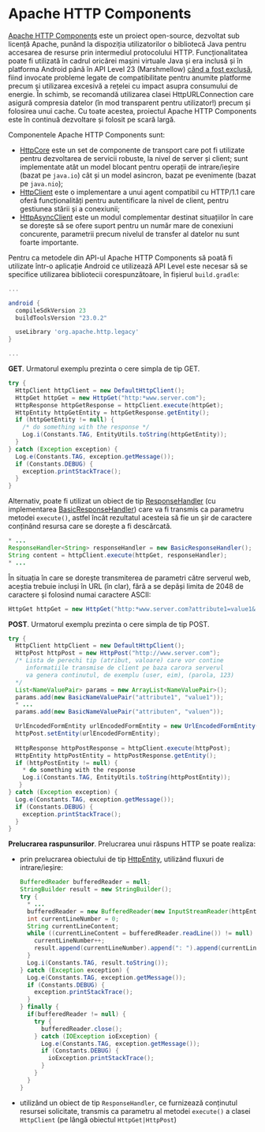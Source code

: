 # Apache HTTP Components

[Apache HTTP Components](https://hc.apache.org/) este un proiect
open-source, dezvoltat sub licență Apache, punând la dispoziția
utilizatorilor o bibliotecă Java pentru accesarea de resurse prin
intermediul protocolului HTTP. Funcționalitatea poate fi utilizată în
cadrul oricărei mașini virtuale Java și era inclusă și în platforma
Android până în API Level 23 (Marshmellow) [când a fost
exclusă](http:*developer.android.com/about/versions/marshmallow/android-6.0-changes.html#behavior-apache-http-client),
fiind invocate probleme legate de compatibilitate pentru anumite
platforme precum și utilizarea excesivă a rețelei cu impact asupra
consumului de energie. În schimb, se recomandă utilizarea clasei
HttpURLConnection care asigură compresia datelor (în mod transparent
pentru utilizator!) precum și folosirea unui cache. Cu toate acestea,
proiectul Apache HTTP Components este în continuă dezvoltare și folosit
pe scară largă.

Componentele Apache HTTP Components sunt:

-   [HttpCore](https://hc.apache.org/httpcomponents-core-ga/index.html)
    este un set de componente de transport care pot fi utilizate pentru
    dezvoltarea de servicii robuste, la nivel de server și client; sunt
    implementate atât un model blocant pentru operații de intrare/ieșire
    (bazat pe `java.io`) cât și un model asincron, bazat pe evenimente
    (bazat pe `java.nio`);
-   [HttpClient](https:*hc.apache.org/httpcomponents-client-ga/index.html)
    este o implementare a unui agent compatibil cu HTTP/1.1 care oferă
    funcționalități pentru autentificare la nivel de client, pentru
    gestiunea stării și a conexiunii;
-   [HttpAsyncClient](https:*hc.apache.org/httpcomponents-asyncclient-dev/index.html)
    este un modul complementar destinat situațiilor în care se dorește
    să se ofere suport pentru un număr mare de conexiuni concurente,
    parametrii precum nivelul de transfer al datelor nu sunt foarte
    importante.

Pentru ca metodele din API-ul Apache HTTP Components să poată fi
utilizate într-o aplicație Android ce utilizează API Level este necesar
să se specifice utilizarea bibliotecii corespunzătoare, în fișierul
`build.gradle`:

``` gradle
...

android {
  compileSdkVersion 23
  buildToolsVersion "23.0.2"

  useLibrary 'org.apache.http.legacy'
}

...
```


**GET**. Urmatorul exemplu prezinta o cere simpla de tip GET.

``` java
try {
  HttpClient httpClient = new DefaultHttpClient();
  HttpGet httpGet = new HttpGet("http:*www.server.com");
  HttpResponse httpGetResponse = httpClient.execute(httpGet);
  HttpEntity httpGetEntity = httpGetResponse.getEntity();
  if (httpGetEntity != null) {  
    /* do something with the response */
    Log.i(Constants.TAG, EntityUtils.toString(httpGetEntity));
  }            
} catch (Exception exception) {
  Log.e(Constants.TAG, exception.getMessage());
  if (Constants.DEBUG) {
    exception.printStackTrace();
  }
}
```

Alternativ, poate fi utilizat un obiect de tip
[ResponseHandler](https:*hc.apache.org/httpcomponents-client-ga/httpclient/apidocs/org/apache/http/client/ResponseHandler.html)
(cu implementarea
[BasicResponseHandler](https:*hc.apache.org/httpcomponents-client-ga/httpclient/apidocs/org/apache/http/impl/client/BasicResponseHandler.html))
care va fi transmis ca parametru metodei `execute()`, astfel încât
rezultatul acesteia să fie un șir de caractere conținând resursa care se
dorește a fi descărcată.

``` java
* ...
ResponseHandler<String> responseHandler = new BasicResponseHandler();
String content = httpClient.execute(httpGet, responseHandler);
* ...
```

În situația în care se dorește transmiterea de parametri către serverul
web, aceștia trebuie incluși în URL (în clar), fără a se depăși limita
de 2048 de caractere și folosind numai caractere ASCII:

``` java
HttpGet httpGet = new HttpGet("http:*www.server.com?attribute1=value1&...&attributen=valuen");
```

**POST**. Urmatorul exemplu prezinta o cere simpla de tip POST.

``` java
try {
  HttpClient httpClient = new DefaultHttpClient();        
  HttpPost httpPost = new HttpPost("http://www.server.com");
  /* Lista de perechi tip (atribut, valoare) care vor contine
     informatiile transmise de client pe baza carora serverul
     va genera continutul, de exemplu (user, eim), (parola, 123)
  */  
  List<NameValuePair> params = new ArrayList<NameValuePair>();        
  params.add(new BasicNameValuePair("attribute1", "value1"));
  * ...
  params.add(new BasicNameValuePair("attributen", "valuen"));

  UrlEncodedFormEntity urlEncodedFormEntity = new UrlEncodedFormEntity(params, HTTP.UTF_8);
  httpPost.setEntity(urlEncodedFormEntity);
             
  HttpResponse httpPostResponse = httpClient.execute(httpPost);  
  HttpEntity httpPostEntity = httpPostResponse.getEntity();  
  if (httpPostEntity != null) {
    * do something with the response
    Log.i(Constants.TAG, EntityUtils.toString(httpPostEntity));
   }
} catch (Exception exception) {
  Log.e(Constants.TAG, exception.getMessage());
  if (Constants.DEBUG) {
    exception.printStackTrace();
  }
}
```

**Prelucrarea raspunsurilor**. Prelucrarea unui răspuns HTTP se poate realiza:

-   prin prelucrarea obiectului de tip
    [HttpEntity](https:*hc.apache.org/httpcomponents-client-ga/httpclient/apidocs/org/apache/http/client/entity/UrlEncodedFormEntity.html),
    utilizând fluxuri de intrare/ieșire:  
    ```java
    BufferedReader bufferedReader = null;
    StringBuilder result = new StringBuilder();
    try {
      * ...
      bufferedReader = new BufferedReader(new InputStreamReader(httpEntity.getContent()));
      int currentLineNumber = 0;
      String currentLineContent;
      while ((currentLineContent = bufferedReader.readLine()) != null) {
        currentLineNumber++;
        result.append(currentLineNumber).append(": ").append(currentLineContent).append("\n");
      }
      Log.i(Constants.TAG, result.toString());
    } catch (Exception exception) {
      Log.e(Constants.TAG, exception.getMessage());
      if (Constants.DEBUG) {
        exception.printStackTrace();
      }
    } finally {
      if(bufferedReader != null) {
        try {
          bufferedReader.close();
        } catch (IOException ioException) {
          Log.e(Constants.TAG, exception.getMessage());
          if (Constants.DEBUG) {
            ioException.printStackTrace();
          }
        }
      }
    }
    ```
-   utilizând un obiect de tip `ResponseHandler`, ce furnizează
    conținutul resursei solicitate, transmis ca parametru al metodei
    `execute()` a clasei `HttpClient` (pe lângă obiectul
    `HttpGet|HttpPost`)